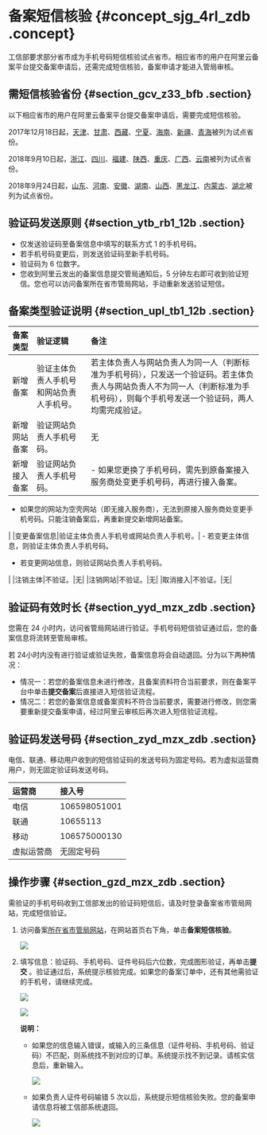 # 备案短信核验 {#concept_sjg_4rl_zdb .concept}

工信部要求部分省市成为手机号码短信核验试点省市。相应省市的用户在阿里云备案平台提交备案申请后，还需完成短信核验，备案申请才能进入管局审核。

## 需短信核验省份 {#section_gcv_z33_bfb .section}

以下相应省市的用户在阿里云备案平台提交备案申请后，需要完成短信核验。

2017年12月18日起，[天津](http://tjcainfo.miitbeian.gov.cn)、[甘肃](http://gscainfo.miitbeian.gov.cn)、[西藏](http://xzcainfo.miitbeian.gov.cn)、[宁夏](http://nxcainfo.miitbeian.gov.cn)、[海南](http://hncainfo.miitbeian.gov.cn)、[新疆](http://xjcainfo.miitbeian.gov.cn)、[青海](http://qhcainfo.miitbeian.gov.cn)被列为试点省份。

2018年9月10日起，[浙江](http://zcainfo.miitbeian.gov.cn/state/outPortal/loginPortal.action)、[四川](http://sccainfo.miitbeian.gov.cn/state/outPortal/loginPortal.action;jsessionid=5C82A6B6551CDA326FEDDAA810978575)、[福建](http://fjcainfo.miitbeian.gov.cn/state/outPortal/loginPortal.action;jsessionid=0A8674FFC4DFE224B7C91AB4B9CF319E)、[陕西](http://shxcainfo.miitbeian.gov.cn/state/outPortal/loginPortal.action;jsessionid=9A7B9FE6E1A3CF9170FCBEB8176B4792)、[重庆](http://cqcainfo.miitbeian.gov.cn/state/outPortal/loginPortal.action)、[广西](http://gxcainfo.miitbeian.gov.cn/state/outPortal/loginPortal.action;jsessionid=ECDA11D62F9F6CE7E00A5D490C5024BC)、[云南](http://yncainfo.miitbeian.gov.cn/state/outPortal/loginPortal.action;jsessionid=C611EF35AFC68EC742F5BE279A7499B7)被列为试点省份。

2018年9月24日起，[山东](http://sdcainfo.miitbeian.gov.cn/state/outPortal/loginPortal.action;jsessionid=948BB1433EF4124DFBE4D7795CDC19B2)、[河南](http://hcainfo.miitbeian.gov.cn/state/outPortal/loginPortal.action;jsessionid=7716829712A915FFA1C694250F9DF08D)、[安徽](http://ahcainfo.miitbeian.gov.cn/state/outPortal/loginPortal.action;jsessionid=779ECDDF80AB9A9733815A8CF7410C33)、[湖南](http://xcainfo.miitbeian.gov.cn/state/outPortal/loginPortal.action;jsessionid=7B02A8EC0E36F1763462DEE012B99924)、[山西](http://sxcainfo.miitbeian.gov.cn/state/outPortal/loginPortal.action)、[黑龙江](http://hlcainfo.miitbeian.gov.cn/state/outPortal/loginPortal.action;jsessionid=4052BA96338577D78A4E01006689A698)、[内蒙古](http://nmcainfo.miitbeian.gov.cn/state/outPortal/loginPortal.action;jsessionid=5DEF0A0FB4453BFABFE5F8672BA59CFD)、[湖北](http://ecainfo.miitbeian.gov.cn/state/outPortal/loginPortal.action;jsessionid=F0AD3752120D049C22B1DF1097D2F683)被列为试点省份。

## 验证码发送原则 {#section_ytb_rb1_12b .section}

-   仅发送验证码至备案信息中填写的联系方式 1 的手机号码。
-   若手机号码变更后，则发送验证码至新手机号码。
-   验证码为 6 位数字。
-   您收到阿里云发出的备案信息提交管局通知后，5 分钟左右即可收到验证短信。您也可以访问备案所在省市管局网站，手动重新发送验证短信。

## 备案类型验证说明 {#section_upl_tb1_12b .section}

|备案类型|验证逻辑|备注|
|:---|:---|:-|
|新增备案|验证主体负责人手机号和网站负责人手机号。|若主体负责人与网站负责人为同一人（判断标准为手机号码），只发送一个验证码。若主体负责人与网站负责人不为同一人（判断标准为手机号码），则每个手机号发送一个验证码，两人均需完成验证。|
|新增网站备案|验证网站负责人手机号码。|无|
|新增接入备案|验证网站负责人手机号码。| -   如果您更换了手机号码，需先到原备案接入服务商处变更手机号码，再进行接入备案。
-   如果您的网站为空壳网站（即无接入服务商），无法到原接入服务商处变更手机号码。只能注销备案后，再重新提交新增网站备案。

 |
|变更备案信息|验证主体负责人手机号或网站负责人手机号。| -   若变更主体信息，则验证主体负责人手机号码。
-   若变更网站信息，则验证网站负责人手机号码。

 |
|注销主体|不验证。|无|
|注销网站|不验证。|无|
|取消接入|不验证。|无|

## 验证码有效时长 {#section_yyd_mzx_zdb .section}

您需在 24 小时内，访问省管局网站进行验证。手机号码短信验证通过后，您的备案信息将流转至管局审核。

若 24小时内没有进行验证或验证失败，备案信息将会自动退回。分为以下两种情况：

-   情况一：若您的备案信息未进行修改，且备案资料符合当前要求，则在备案平台中单击**提交备案**后直接进入短信验证流程。
-   情况二：若您的备案信息或备案资料不符合当前要求，需要进行修改，则您需要重新提交备案申请，经过阿里云审核后再次进入短信验证流程。

## 验证码发送号码 {#section_zyd_mzx_zdb .section}

电信、联通、移动用户收到的短信验证码的发送号码为固定号码。若为虚拟运营商用户，则无固定验证码发送号码。

|运营商|接入号|
|:--|:--|
|电信|106598051001|
|联通|10655113|
|移动|106575000130|
|虚拟运营商|无固定号码|

## 操作步骤 {#section_gzd_mzx_zdb .section}

需验证的手机号码收到工信部发出的验证码短信后，请及时登录备案省市管局网站，完成短信验证。

1.  访问备案[所在省市管局网站](intl.zh-CN/备案流程/备案短信核验.md#)，在网站首页右下角，单击**备案短信核验**。

    ![](http://static-aliyun-doc.oss-cn-hangzhou.aliyuncs.com/assets/img/14204/15369169569829_zh-CN.png)

2.  填写信息：验证码、手机号码、证件号码后六位数，完成图形验证，再单击**提交** 。验证通过后，系统提示核验完成。如果您的备案订单中，还有其他需验证的手机号，请继续完成。

    ![](http://static-aliyun-doc.oss-cn-hangzhou.aliyuncs.com/assets/img/14204/15369169569830_zh-CN.png)

    ![](http://static-aliyun-doc.oss-cn-hangzhou.aliyuncs.com/assets/img/14204/15369169569832_zh-CN.png)

    **说明：** 

    -   如果您的信息输入错误，或输入的三条信息（证件号码、手机号码、验证码）不匹配，则系统找不到对应的订单。系统提示找不到记录。请核实信息后，重新输入。

        ![](http://static-aliyun-doc.oss-cn-hangzhou.aliyuncs.com/assets/img/14204/15369169565573_zh-CN.png)

    -   如果负责人证件号码输错 5 次以后，系统提示短信核验失败。您的备案申请信息将被工信部系统退回。

        ![](http://docs-aliyun.cn-hangzhou.oss.aliyun-inc.com/assets/pic/63826/cn_zh/1513307443745/%E9%AA%8C%E8%AF%81%E6%9C%AA%E9%80%9A%E8%BF%87.png)


